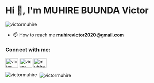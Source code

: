 <h1 align="left">Hi 👋, I'm MUHIRE BUUNDA Victor</h1>


<p align="left"> <img src="https://komarev.com/ghpvc/?username=victormuhire&label=Profile%20views&color=0e75b6&style=flat" alt="victormuhire" /> </p>

- 📫 How to reach me **muhirevictor2020@gmail.com**

<h3 align="left">Connect with me:</h3>
<p align="left">
<a href="https://linkedin.com/in/muhire-buunda" target="blank"><img align="center" src="https://raw.githubusercontent.com/rahuldkjain/github-profile-readme-generator/master/src/images/icons/Social/linked-in-alt.svg" alt="victor mb" height="30" width="40" /></a>
<a href="https://fb.com/victormb0" target="blank"><img align="center" src="https://raw.githubusercontent.com/rahuldkjain/github-profile-readme-generator/master/src/images/icons/Social/facebook.svg" alt="victor mb" height="30" width="40" /></a>
<a href="https://instagram.com/muhirebuunda" target="blank"><img align="center" src="https://raw.githubusercontent.com/rahuldkjain/github-profile-readme-generator/master/src/images/icons/Social/instagram.svg" alt="muhirebuunda" height="30" width="40" /></a>
</p>

<p><img align="left" src="https://github-readme-stats.vercel.app/api/top-langs?username=victormuhire&show_icons=true&locale=en&layout=compact" alt="victormuhire" /></p>

<p>&nbsp;<img align="center" src="https://github-readme-stats.vercel.app/api?username=victormuhire&show_icons=true&locale=en" alt="victormuhire" /></p>
